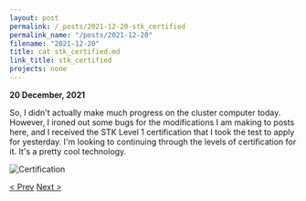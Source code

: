 ```yaml
---
layout: post
permalink: /_posts/2021-12-20-stk_certified
permalink_name: "/posts/2021-12-20"
filename: "2021-12-20"
title: cat stk_certified.md
link_title: stk_certified
projects: none
---
```

**20 December, 2021**

So, I didn't actually make much progress on the cluster computer today. However, I ironed out some bugs for the modifications I am making to posts here, and I received the STK Level 1 certification that I took the test to apply for yesterday. I'm looking to continuing through the levels of certification for it. It's a pretty cool technology.

![Certification](../assets/images/lvl_1_cert.webp)

[< Prev](/_posts/2021-12-19-can_you_hear_me_major_tom)    [Next >](/_posts/2021-12-21-good_news_and_bug_fixes)
